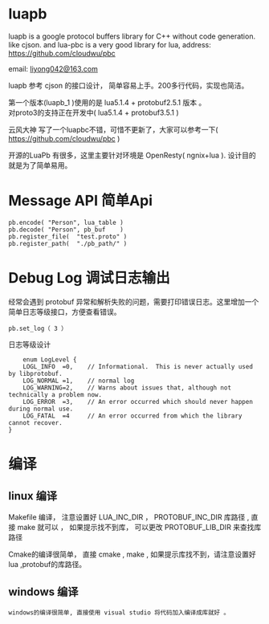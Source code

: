 # luapb
luapb is a google protocol buffers library for C++ without code generation.  like cjson. 
and lua-pbc is a very good library for lua, address: https://github.com/cloudwu/pbc

email: liyong042@163.com 

luapb 参考 cjson 的接口设计， 简单容易上手。200多行代码，实现也简洁。 

第一个版本(luapb_1 )使用的是 lua5.1.4 + protobuf2.5.1 版本 。  
对proto3的支持正在开发中(  lua5.1.4 + protobuf3.5.1 ) 
	
云风大神 写了一个luapbc不错，可惜不更新了，大家可以参考一下( https://github.com/cloudwu/pbc )

开源的LuaPb 有很多，这里主要针对环境是 OpenResty( ngnix+lua ). 设计目的就是为了简单易用。 


# Message API 简单Api 
	 
	pb.encode( "Person", lua_table )         
	pb.decode( "Person", pb_buf    )
	pb.register_file(  "test.proto" )
	pb.register_path(  "./pb_path/" )
  
# Debug Log 调试日志输出 
  经常会遇到 protobuf 异常和解析失败的问题，需要打印错误日志。这里增加一个简单日志等级接口，方便查看错误。 
  
	pb.set_log（ 3 ）
  
  日志等级设计
  
        enum LogLevel {
		LOGL_INFO  =0,    // Informational.  This is never actually used by libprotobuf.
		LOG_NORMAL =1,    // normal log 
		LOG_WARNING=2,    // Warns about issues that, although not technically a problem now.
		LOG_ERROR  =3,    // An error occurred which should never happen during normal use.
		LOG_FATAL  =4     // An error occurred from which the library cannot recover.  
	}
	
# 编译 
  ## linux 编译 
   Makefile 编译， 注意设置好 LUA_INC_DIR ， PROTOBUF_INC_DIR 库路径 ,  直接 make 就可以 ，
   如果提示找不到库， 可以更改 PROTOBUF_LIB_DIR  来查找库路径 
  
   Cmake的编译很简单， 直接 cmake , make ,  如果提示库找不到，请注意设置好 lua ,protobuf的库路径。 
  ##  windows 编译  
    windows的编译很简单, 直接使用 visual studio 将代码加入编译成库就好 。  
  
  
